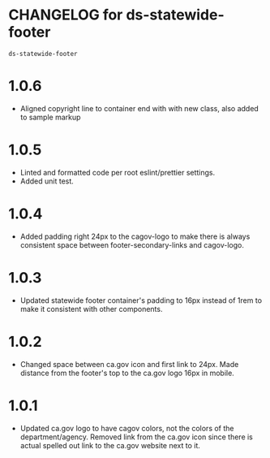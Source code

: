 # CHANGELOG for ds-statewide-footer
`ds-statewide-footer`

# 1.0.6 
* Aligned copyright line to container end with with new class, also added to sample markup

# 1.0.5
* Linted and formatted code per root eslint/prettier settings.
* Added unit test.

# 1.0.4
* Added padding right 24px to the cagov-logo to make there is always consistent space between footer-secondary-links and cagov-logo.

# 1.0.3
* Updated statewide footer container's padding to 16px instead of 1rem to make it consistent with other components.

# 1.0.2
* Changed space between ca.gov icon and first link to 24px. Made distance from the footer's top to the ca.gov logo 16px in mobile.

# 1.0.1
* Updated ca.gov logo to have cagov colors, not the colors of the department/agency. Removed link from the ca.gov icon since there is actual spelled out link to the ca.gov website next to it.
